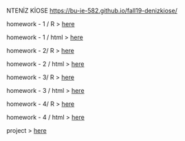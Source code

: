 NTENİZ KİOSE
https://bu-ie-582.github.io/fall19-denizkiose/

homework - 1 / R > [here](homework.ipynb)


homework - 1 / html > [here](HW1Kiose.html)



homework - 2/ R > [here](hw2.ipynb)

homework - 2 / html > [here](hw2.html)

homework - 3/ R > [here](HW3_kiose.ipynb)

homework - 3 / html > [here](Untitled12.html)

homework - 4/ R > [here](HW4_ScriptKiose.R)

homework - 4 / html > [here](HW4Kiose.html)

project > [here](project.html)
